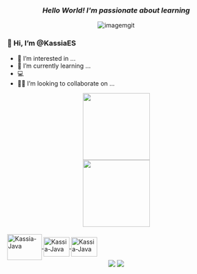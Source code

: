 <div align="center">
  
### _Hello World! I'm passionate about learning_

 ![imagemgit](https://i.pinimg.com/originals/04/aa/7d/04aa7d717d5e0bc54fbab905327cac41.gif) 
</div>

###  👋 Hi, I’m @KassiaES  
- 👀 I’m interested in ...
- 🌱 I’m currently learning ...
- 💻
- 👩‍💻 I’m looking to collaborate on ...



<div align="center">
  <a href="https://github.com/KassiaES">
 
  <img height="155em" src="https://github-readme-stats.vercel.app/api?username=KassiaES&show_icons=true&theme=tokyonight&include_all_commits=true&count_private=true"/>
  </div>
  <div align="center">
  <img height="155em" src="https://github-readme-stats.vercel.app/api/top-langs/?username=KassiaES&layout=compact&langs_count=7&theme=tokyonight"/>

</div>

<div style="display: inline_block"><br>
  <img align="center" alt="Kassia-Java" height="60" width="80" src="https://cdn.jsdelivr.net/gh/devicons/devicon/icons/java/java-original.svg" />
  <img align="center" alt="Kassia-Java" height="45" width="60" src="https://cdn.jsdelivr.net/gh/devicons/devicon/icons/github/github-original.svg" />          
  <img align="center" alt="Kassia-Java" height="45" width="60" src="https://cdn.jsdelivr.net/gh/devicons/devicon/icons/git/git-original.svg" />
          
  
</div>

</div> 
<div align="center">
 <a href = "mailto:kassiaes@gmail.com"><img src="https://img.shields.io/badge/-Gmail-%23333?style=for-the-badge&logo=gmail&logoColor=white" target="_blank"></a>
  <a href="https://www.linkedin.com/in/kassia-es/" target="_blank"><img src="https://img.shields.io/badge/-LinkedIn-%230077B5?style=for-the-badge&logo=linkedin&logoColor=white" target="_blank"></a> 
   
</div>
